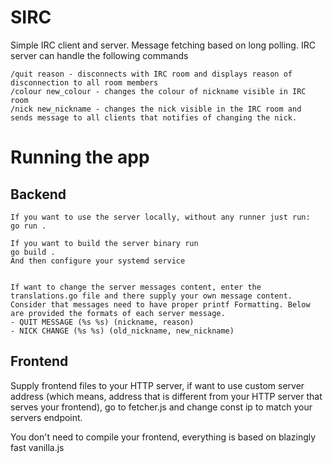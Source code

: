 # SIRC
Simple IRC client and server. Message fetching based on long polling.
IRC server can handle the following commands
```
/quit reason - disconnects with IRC room and displays reason of disconnection to all room members 
/colour new_colour - changes the colour of nickname visible in IRC room
/nick new_nickname - changes the nick visible in the IRC room and sends message to all clients that notifies of changing the nick.
```

# Running the app
## Backend
```
If you want to use the server locally, without any runner just run:
go run .

If you want to build the server binary run
go build . 
And then configure your systemd service


If want to change the server messages content, enter the translations.go file and there supply your own message content.
Consider that messages need to have proper printf Formatting. Below are provided the formats of each server message.
- QUIT MESSAGE (%s %s) (nickname, reason)
- NICK CHANGE (%s %s) (old_nickname, new_nickname)
```

## Frontend

Supply frontend files to your HTTP server, if want to use custom server address (which means, address that is different from your HTTP server that serves your frontend), go to fetcher.js and change const ip to match your servers endpoint.

You don't need to compile your frontend, everything is based on blazingly fast vanilla.js
